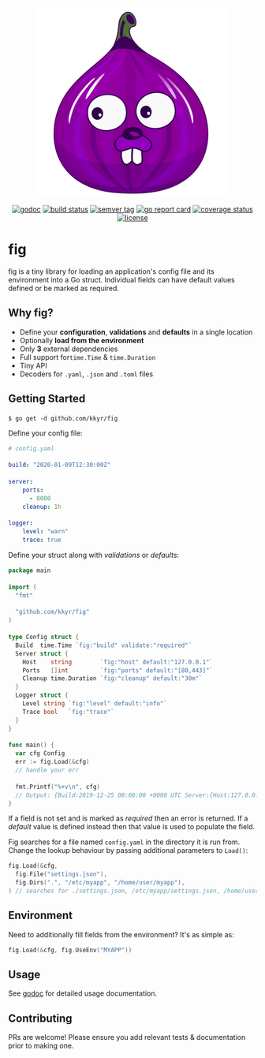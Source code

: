 <p align="center">
    <img src="img/fig.logo.png" alt="fig" title="fig" class="img-responsive" />
</p>

<p align="center">
    <a href="https://pkg.go.dev/github.com/kkyr/fig?tab=doc"><img src="https://img.shields.io/badge/go.dev-reference-007d9c?logo=go&logoColor=white" alt="godoc" title="godoc"/></a>
    <a href="https://travis-ci.org/kkyr/fig"><img src="https://travis-ci.org/kkyr/fig.svg?branch=master" alt="build status" title="build status"/></a>
    <a href="https://github.com/kkyr/fig/releases"><img src="https://img.shields.io/github/v/tag/kkyr/fig" alt="semver tag" title="semver tag"/></a>
    <a href="https://goreportcard.com/report/github.com/kkyr/fig"><img src="https://goreportcard.com/badge/github.com/kkyr/fig" alt="go report card" title="go report card"/></a>
    <a href="https://coveralls.io/github/kkyr/fig?branch=master"><img src="https://coveralls.io/repos/github/kkyr/fig/badge.svg?branch=master" alt="coverage status" title="coverage status"/></a>
    <a href="https://github.com/kkyr/fig/blob/master/LICENSE"><img src="https://img.shields.io/github/license/kkyr/fig" alt="license" title="license"/></a>
</p>

# fig

fig is a tiny library for loading an application's config file and its environment into a Go struct. Individual fields can have default values defined or be marked as required.

## Why fig?

- Define your **configuration**, **validations** and **defaults** in a single location
- Optionally **load from the environment**
- Only **3** external dependencies
- Full support for`time.Time` & `time.Duration`
- Tiny API
- Decoders for `.yaml`, `.json` and `.toml` files

## Getting Started

`$ go get -d github.com/kkyr/fig`

Define your config file:

```yaml
# config.yaml

build: "2020-01-09T12:30:00Z"

server:
    ports:
      - 8080
    cleanup: 1h

logger:
    level: "warn"
    trace: true
```

Define your struct along with _validations_ or _defaults_:

```go
package main

import (
  "fmt"

  "github.com/kkyr/fig"
)

type Config struct {
  Build  time.Time `fig:"build" validate:"required"`
  Server struct {
    Host    string        `fig:"host" default:"127.0.0.1"`
    Ports   []int         `fig:"ports" default:"[80,443]"`
    Cleanup time.Duration `fig:"cleanup" default:"30m"`
  }
  Logger struct {
    Level string `fig:"level" default:"info"`
    Trace bool   `fig:"trace"`
  }
}

func main() {
  var cfg Config
  err := fig.Load(&cfg)
  // handle your err
  
  fmt.Printf("%+v\n", cfg)
  // Output: {Build:2019-12-25 00:00:00 +0000 UTC Server:{Host:127.0.0.1 Ports:[8080] Cleanup:1h0m0s} Logger:{Level:warn Trace:true}}
}
```

If a field is not set and is marked as *required* then an error is returned. If a *default* value is defined instead then that value is used to populate the field.

Fig searches for a file named `config.yaml` in the directory it is run from. Change the lookup behaviour by passing additional parameters to `Load()`:

```go
fig.Load(&cfg,
  fig.File("settings.json"),
  fig.Dirs(".", "/etc/myapp", "/home/user/myapp"),
) // searches for ./settings.json, /etc/myapp/settings.json, /home/user/myapp/settings.json

```

## Environment

Need to additionally fill fields from the environment? It's as simple as:

```go
fig.Load(&cfg, fig.UseEnv("MYAPP"))
```

## Usage

See [godoc](https://godoc.org/github.com/kkyr/fig) for detailed usage documentation.

## Contributing

PRs are welcome! Please ensure you add relevant tests & documentation prior to making one.
